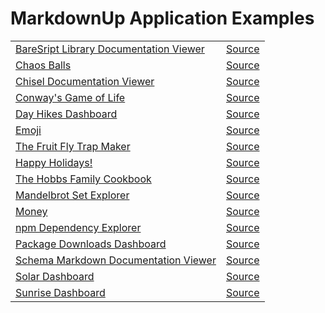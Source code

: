 # MarkdownUp Application Examples

| | |
| ------- | ------ |
| [BareSript Library Documentation Viewer] | [Source][BareSript Library Documentation Viewer Source] |
| [Chaos Balls] | [Source][Chaos Balls Source] |
| [Chisel Documentation Viewer] | [Source][Chisel Documentation Viewer Source] |
| [Conway's Game of Life] | [Source][Conway's Game of Life Source] |
| [Day Hikes Dashboard] | [Source][Day Hikes Dashboard Source] |
| [Emoji] | [Source][Emoji Source] |
| [The Fruit Fly Trap Maker] | [Source][The Fruit Fly Trap Maker Source] |
| [Happy Holidays!] | [Source][Happy Holidays! Source] |
| [The Hobbs Family Cookbook] | [Source][The Hobbs Family Cookbook Source] |
| [Mandelbrot Set Explorer] | [Source][Mandelbrot Set Explorer Source] |
| [Money] | [Source][Money Source] |
| [npm Dependency Explorer] | [Source][npm Dependency Explorer Source] |
| [Package Downloads Dashboard] | [Source][Package Downloads Dashboard Source] |
| [Schema Markdown Documentation Viewer] | [Source][Schema Markdown Documentation Viewer Source] |
| [Solar Dashboard] | [Source][Solar Dashboard Source] |
| [Sunrise Dashboard] | [Source][Sunrise Dashboard Source] |

[BareSript Library Documentation Viewer]: https://craigahobbs.github.io/bare-script/library/
[BareSript Library Documentation Viewer Source]: https://github.com/craigahobbs/bare-script/blob/main/static/library/app.bare

[Chaos Balls]: https://craigahobbs.github.io/chaosBalls/
[Chaos Balls Source]: https://craigahobbs.github.io/chaosBalls/#view=markdown

[Chisel Documentation Viewer]: https://craigahobbs.github.io/chisel/example/#var.vName='chisel_doc_request'
[Chisel Documentation Viewer Source]: https://github.com/craigahobbs/chisel/blob/main/src/chisel/static/chiselDoc.bare

[Conway's Game of Life]: https://craigahobbs.github.io/life/
[Conway's Game of Life Source]: https://craigahobbs.github.io/life/#view=markdown

[Day Hikes Dashboard]: https://craigahobbs.github.io/day-hikes/
[Day Hikes Dashboard Source]: https://craigahobbs.github.io/day-hikes/#view=markdown

[Emoji]: https://craigahobbs.github.io/emoji/
[Emoji Source]: https://github.com/craigahobbs/craigahobbs.github.io/blob/main/emoji/emoji.bare

[The Fruit Fly Trap Maker]: https://craigahobbs.github.io/fruit-fly-trap/
[The Fruit Fly Trap Maker Source]: https://craigahobbs.github.io/fruit-fly-trap/#view=markdown

[Happy Holidays!]: https://craigahobbs.github.io/happy-holidays/
[Happy Holidays! Source]: https://craigahobbs.github.io/happy-holidays/#view=markdown

[The Hobbs Family Cookbook]: https://craigahobbs.github.io/hobbs-family-cookbook/
[The Hobbs Family Cookbook Source]: https://github.com/craigahobbs/hobbs-family-cookbook

[Mandelbrot Set Explorer]: https://craigahobbs.github.io/mandelbrot/
[Mandelbrot Set Explorer Source]: https://craigahobbs.github.io/mandelbrot/#view=markdown

[Money]: https://craigahobbs.github.io/money/
[Money Source]: https://github.com/craigahobbs/craigahobbs.github.io/blob/main/money/money.bare

[npm Dependency Explorer]: https://craigahobbs.github.io/npm-dependency-explorer/
[npm Dependency Explorer Source]: https://github.com/craigahobbs/npm-dependency-explorer

[Package Downloads Dashboard]: https://craigahobbs.github.io/downloads/
[Package Downloads Dashboard Source]: https://github.com/craigahobbs/craigahobbs.github.io/blob/main/downloads/downloads.bare

[Schema Markdown Documentation Viewer]: https://craigahobbs.github.io/schema-markdown-doc/doc/
[Schema Markdown Documentation Viewer Source]: https://github.com/craigahobbs/schema-markdown-doc/blob/main/static/doc/app.bare

[Solar Dashboard]: https://craigahobbs.github.io/solar/
[Solar Dashboard Source]: https://craigahobbs.github.io/solar/#view=markdown

[Sunrise Dashboard]: https://craigahobbs.github.io/sunrise/
[Sunrise Dashboard Source]: https://craigahobbs.github.io/sunrise/#view=markdown

